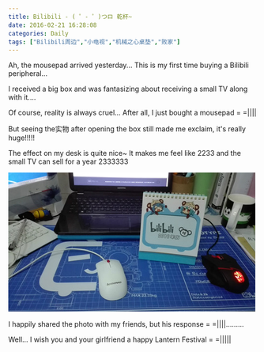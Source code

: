 ```yaml
---
title: Bilibili - ( ゜- ゜)つロ 乾杯~
date: 2016-02-21 16:28:08
categories: Daily
tags: ["Bilibili周边","小电视","机械之心桌垫","败家"]
---
```


<!-- 摘要部分 -->
<!-- more -->


Ah, the mousepad arrived yesterday... This is my first time buying a Bilibili peripheral...

I received a big box and was fantasizing about receiving a small TV along with it....

Of course, reality is always cruel... After all, I just bought a mousepad = =||||

But seeing the实物 after opening the box still made me exclaim, it's really huge!!!!!

The effect on my desk is quite nice~ It makes me feel like 2233 and the small TV can sell for a year 2333333

![bilibili_mouse](https://raw.githubusercontent.com/SilenWang/Gallary/master/bilibili_mouse.jpg)

I happily shared the photo with my friends, but his response = =||||.........

Well... I wish you and your girlfriend a happy Lantern Festival = =|||||
